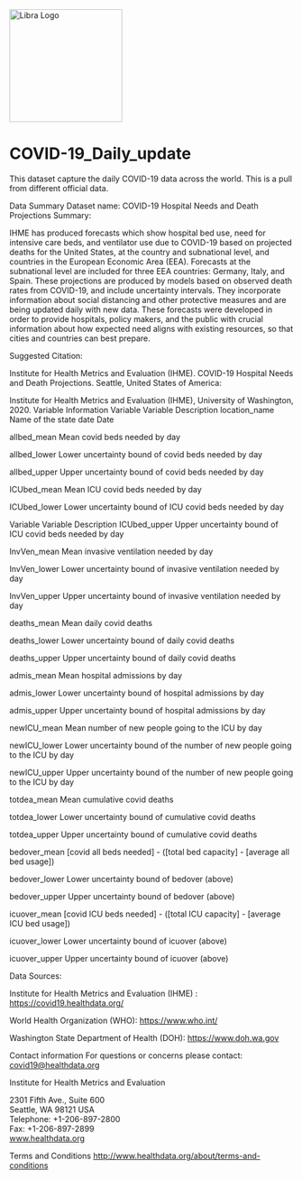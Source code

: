 <a href="https://developers.libra.org">
	<img width="200" src="./.assets/libra.png" alt="Libra Logo" />
</a>


# COVID-19_Daily_update
This dataset capture the daily COVID-19 data across the world. This is a pull from different official data. 

Data Summary Dataset name: COVID-19 Hospital Needs and Death Projections 
Summary: 

IHME has produced forecasts which show hospital bed use, need for intensive care beds, and ventilator use due to COVID-19 based on projected deaths for the United States, at the country and subnational level, and countries in the European Economic Area (EEA). Forecasts at the subnational level are included for three EEA countries: Germany, Italy, and Spain. These projections are produced by models based on observed death rates from COVID-19, and include uncertainty intervals. They incorporate information about social distancing and other protective measures and are being updated daily with new data. These forecasts were developed in order to provide hospitals, policy makers, and the public with crucial information about how expected need aligns with existing resources, so that cities and countries can best prepare. 

Suggested Citation: 

Institute for Health Metrics and Evaluation (IHME). COVID-19 Hospital Needs and Death Projections. Seattle, United States of America: 

Institute for Health Metrics and Evaluation (IHME), University of Washington, 2020. 
Variable Information Variable Variable Description location_name Name of the state 
date Date 

allbed_mean Mean covid beds needed by day 

allbed_lower Lower uncertainty bound of covid beds needed by day 

allbed_upper Upper uncertainty bound of covid beds needed by day 

ICUbed_mean Mean ICU covid beds needed by day 

ICUbed_lower Lower uncertainty bound of ICU covid beds needed by day 

Variable Variable Description ICUbed_upper Upper uncertainty bound of ICU covid beds needed by day 

InvVen_mean Mean invasive ventilation needed by day 

InvVen_lower Lower uncertainty bound of invasive ventilation needed by day 

InvVen_upper Upper uncertainty bound of invasive ventilation needed by day 

deaths_mean Mean daily covid deaths 

deaths_lower Lower uncertainty bound of daily covid deaths 

deaths_upper Upper uncertainty bound of daily covid deaths 

admis_mean Mean hospital admissions by day 

admis_lower Lower uncertainty bound of hospital admissions by day 

admis_upper Upper uncertainty bound of hospital admissions by day 

newICU_mean Mean number of new people going to the ICU by day 

newICU_lower Lower uncertainty bound of the number of new people going to the ICU by day 

newICU_upper Upper uncertainty bound of the number of new people going to the ICU by day 

totdea_mean Mean cumulative covid deaths 

totdea_lower Lower uncertainty bound of cumulative covid deaths 

totdea_upper Upper uncertainty bound of cumulative covid deaths 

bedover_mean [covid all beds needed] - ([total bed capacity] - [average all bed usage]) 

bedover_lower Lower uncertainty bound of bedover (above) 

bedover_upper Upper uncertainty bound of bedover (above) 

icuover_mean [covid ICU beds needed] - ([total ICU capacity] - [average ICU bed usage]) 

icuover_lower Lower uncertainty bound of icuover (above) 

icuover_upper Upper uncertainty bound of icuover (above) 


Data Sources:

Institute for Health Metrics and Evaluation (IHME) : https://covid19.healthdata.org/


World Health Organization (WHO): https://www.who.int/


Washington State Department of Health (DOH): https://www.doh.wa.gov

Contact information  For questions or concerns please contact: covid19@healthdata.org  

Institute for Health Metrics and Evaluation 

2301 Fifth Ave., Suite 600  
Seattle, WA 98121  USA  
Telephone: +1-206-897-2800  
Fax: +1-206-897-2899  
www.healthdata.org 

Terms and Conditions http://www.healthdata.org/about/terms-and-conditions 
